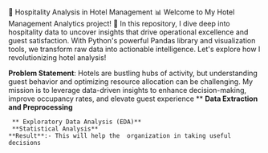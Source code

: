 🏨 Hospitality Analysis in Hotel Management 📊
Welcome to  My Hotel Management Analytics project! 🚀 In this repository, I dive deep into hospitality data to uncover insights that drive operational excellence and guest satisfaction. With Python's powerful Pandas library and visualization tools, we transform raw data into actionable intelligence. Let's explore how I  revolutionizing hotel analysis!

**Problem Statement**:
Hotels are bustling hubs of activity, but understanding guest behavior and optimizing resource allocation can be challenging. My mission is to leverage data-driven insights to enhance decision-making, improve occupancy rates, and elevate guest experience **
     **Data Extraction and Preprocessing**

     ** Exploratory Data Analysis (EDA)**
     **Statistical Analysis**
    **Result**:- This will help the  organization in taking useful decisions
